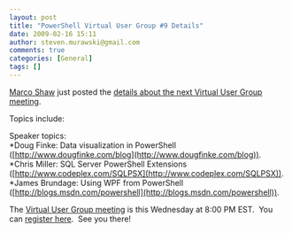 ```yaml
---
layout: post
title: "PowerShell Virtual User Group #9 Details"
date: 2009-02-16 15:11
author: steven.murawski@gmail.com
comments: true
categories: [General]
tags: []
---
```



<a href="http://marcoshaw.blogspot.com" target="_blank">Marco Shaw</a> just posted the <a href="http://marcoshaw.blogspot.com/2009/02/windows-powershell-virtual-user-group.html" target="_blank">details about the next Virtual User Group meeting</a>. 



Topics include:



>

Speaker topics:     <br>*Doug Finke: Data visualization in PowerShell ([http://www.dougfinke.com/blog](http://www.dougfinke.com/blog)).      <br>*Chris Miller: SQL Server PowerShell Extensions ([http://www.codeplex.com/SQLPSX](http://www.codeplex.com/SQLPSX)).      <br>*James Brundage: Using WPF from PowerShell ([http://blogs.msdn.com/powershell](http://blogs.msdn.com/powershell)).






The <a href="http://marcoshaw.blogspot.com/2009/02/windows-powershell-virtual-user-group.html" target="_blank">Virtual User Group meeting</a> is this Wednesday at 8:00 PM EST.&#160; You can <a href="http://www.clicktoattend.com/?id=135834" target="_blank">register here</a>.&#160; See you there!

